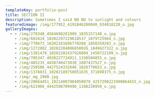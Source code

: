 ```yaml
---
templateKey: portfolio-post
title: SECTION II
description: Sometimes I said NO NO to sunlight and colours
featuredimage: /img/177952_4191846200840_934018220_o.jpg
galleryImages:
  - - /img/278348_4564698281909_1835157148_o.jpg
    - /img/603424_10202297229618537_1079725964_n.jpg
    - /img/778673_10202181696770288_1850359283_o.jpg
    - /img/1272882_10202204086850026_1849427322_o.jpg
    - /img/1381478_10202202437928804_1450722199_n.jpg
    - /img/705347_4939227724911_1330504855_o.jpg
    - /img/405235_4458740473030_1807437527_n.jpg
    - /img/259586_4427524332646_1026770653_o.jpg
    - /img/1378831_10202189750851635_371898375_n.jpg
    - /img/_mg_2900.jpg
    - /img/20664451_10214007904058079_4257298223498864415_n.jpg
    - /img/621966_4442598709496_1188228950_o.jpg
---
```


